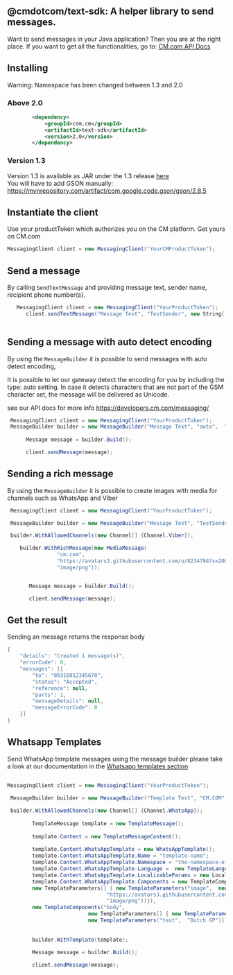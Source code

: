 
## @cmdotcom/text-sdk: A helper library to send messages.

Want to send messages in your Java application? Then you are at the right place.
If you want to get all the functionalities, go to: [CM.com API Docs](https://developers.cm.com/messaging)


## Installing
Warning: Namespace has been changed between 1.3 and 2.0
### Above 2.0
```xml
        <dependency>
            <groupId>com.cm</groupId>
            <artifactId>text-sdk</artifactId>
            <version>2.0</version>
        </dependency>
```

### Version 1.3
Version 1.3 is available as JAR under the 1.3 release [here](https://github.com/cmdotcom/text-sdk-java/releases/tag/v1.3-snapshot) <br>
You will have to add GSON manually: https://mvnrepository.com/artifact/com.google.code.gson/gson/2.8.5


## Instantiate the client
Use your productToken which authorizes you on the CM platform. Get yours on CM.com

```cs
MessagingClient client = new MessagingClient("YourCMProductToken");
```

## Send a message
By calling `SendTextMessage` and providing message text, sender name, recipient phone number(s).

```cs
   MessagingClient client = new MessagingClient("YourProductToken");
      client.sendTextMessage("Message Text", "TestSender", new String[] {"00316012345678"});
   
```
## Sending a message with auto detect encoding
By using the `MessageBuilder` it is possible to send messages with auto detect encoding, 

It is possible to let our gateway detect the encoding for you by including the type: auto setting. 
In case it detects characters that are not part of the GSM character set, the message will be delivered as Unicode.

see our API docs for more info https://developers.cm.com/messaging/

```cs
 MessagingClient client = new MessagingClient("YourProductToken");
 MessageBuilder builder = new MessageBuilder("Message Text", "auto",  "TestSender", new String[] {"00316012345678"});
      
      Message message = builder.Build();

      client.sendMessage(message);
```

## Sending a rich message
By using the `MessageBuilder` it is possible to create images with media for channels such as WhatsApp and Viber
```cs
 MessagingClient client = new MessagingClient("YourProductToken");

 MessageBuilder builder = new MessageBuilder("Message Text", "TestSender", new String[] {"00316012345678"});

 builder.WithAllowedChannels(new Channel[] {Channel.Viber});

    builder.WithRichMessage(new MediaMessage(
                "cm.com",
                "https://avatars3.githubusercontent.com/u/8234794?s=200&v=4",
                "image/png"));


       Message message = builder.Build();

       client.sendMessage(message);
```

## Get the result
Sending an message returns the response body
```cs
{
	"details": "Created 1 message(s)",
	"errorCode": 0,
	"messages": [{
		"to": "00316012345678",
		"status": "Accepted",
		"reference": null,
		"parts": 1,
		"messageDetails": null,
		"messageErrorCode": 0
	}]
}
```

## Whatsapp Templates
Send WhatsApp template messages using the message builder please take a look at our documentation in the [Whatsapp templates section](https://developers.cm.com/messaging/docs/whatsapp#template)
```cs
		 
MessagingClient client = new MessagingClient("YourProductToken");
 
 MessageBuilder builder = new MessageBuilder("Template Test", "CM.COM", new String[] {"0031636170815"});

 builder.WithAllowedChannels(new Channel[] {Channel.WhatsApp});       
           
		TemplateMessage template = new TemplateMessage();
          
        template.Content = new TemplateMessageContent();
          
        template.Content.WhatsAppTemplate = new WhatsAppTemplate();
        template.Content.WhatsAppTemplate.Name = "template-name";
        template.Content.WhatsAppTemplate.Namespace = "the-namespace-of-template";
        template.Content.WhatsAppTemplate.Language =  new TemplateLanguage("CountryCode", "deterministic");
        template.Content.WhatsAppTemplate.LocalizableParams = new LocalizableParam[] {};
        template.Content.WhatsAppTemplate.Components = new TemplateComponents[] {new TemplateComponents("header", 
        new TemplateParameters[] { new TemplateParameters("image",  new MediaContent("cm.com"", 
								"https://avatars3.githubusercontent.com/u/8234794?s=200&v=4", 
								"image/png"))}),
        new TemplateComponents("body", 
                          new TemplateParameters[] { new TemplateParameters("text",  "TestMessage"), 
                          new TemplateParameters("text",  "Dutch GP")})};  
         
                                   
		builder.WithTemplate(template);

		Message message = builder.Build();
          
		client.sendMessage(message); 
```



